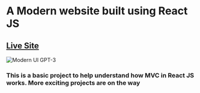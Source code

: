 # A Modern website built using React JS

## [Live Site](https://piggie0522.herokuapp.com)

![Modern UI GPT-3](https://i.ibb.co/HtJ315g/Capture.jpg)

### This is a basic project to help understand how MVC in React JS works. More exciting projects are on the way

